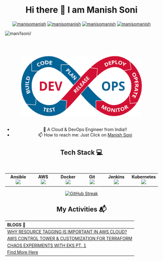 <h1 align="center">Hi there 👋 I am Manish Soni</h1>
<p align="center">
<a href=https://pypi.org/user/manisomanish/ target="blank"><img align="center" src=https://cdn.jsdelivr.net/npm/simple-icons@3.0.1/icons/pypi.svg alt="manisomanish" height="20" width="20" /></a>
<a href=https://twitter.com/manisomanish target="blank"><img align="center" src=https://cdn.jsdelivr.net/npm/simple-icons@3.0.1/icons/twitter.svg alt="manisomanish" height="20" width="20" /></a>
<a href=https://linkedin.com/in/manisomanish target="blank"><img align="center" src=https://cdn.jsdelivr.net/npm/simple-icons@3.0.1/icons/linkedin.svg alt="manisomanish" height="20" width="20" /></a>
<a href=https://stackoverflow.com/users/11743228/manish-soni target="blank"><img align="center" src=https://cdn.jsdelivr.net/npm/simple-icons@3.0.1/icons/stackoverflow.svg alt="manisomanish" height="20" width="20" /></a>	
</p>
<p align="left"> <img src=https://komarev.com/ghpvc/?username=mani1soni alt=mani1soni/> </p>
<div align="center" id="top">
	<br>
	<br>
	<br>
	<img width="400" height="200" src="https://raw.githubusercontent.com/mani1soni/mani1soni/master/devops.png" > </div?
	<br>
	<br>
	<br>

- 🔭 A Cloud & DevOps Engineer from India!!
- 📫 How to reach me: Just Click on  [Manish Soni](https://manisomanish.com/)

## Tech Stack :computer:

<br>
<table>
<tbody>
 <tr>
<td align="center" width="20%">
<span><b><center>Ansible</center></b></span> 
<img height=60px src="https://encrypted-tbn0.gstatic.com/images?q=tbn%3AANd9GcSEbbMBYx3DSbnzVxofkkvdV83FRA-lma9Y_Q&usqp=CAU"> 
</td>

<td align="center" width="20%">
<span><b><center>AWS</center></b></span> 
<img height=60px src="https://encrypted-tbn0.gstatic.com/images?q=tbn%3AANd9GcQV9AyEyvrlIJLOfbxFLfOr03Qy5gRL0txWMQ&usqp=CAU"> 
</td>

<td align="center" width="20%">
<span><b><center>Docker</center></b></span> 
<img height=60px src="https://encrypted-tbn0.gstatic.com/images?q=tbn%3AANd9GcTApU_6Eg4oWx3NMhLifHmNEkxjeMxfd3oGUA&usqp=CAU"> 
</td>


<td align="center" width="20%">
<span><b><center>Git</center></b></span> 
<img height=65px src="https://git-scm.com/images/logos/downloads/Git-Logo-2Color.png"> 
</td>

<td align="center" width="20%">
<span><b><center>Jenkins</center></b></span> 
<img height=65px src="https://www.devteam.space/wp-content/uploads/2018/03/jenkins.jpg"> 
</td>


<td align="center" width="20%">
<span><b><center>Kubernetes</center></b></span> 
<img height=65px src="https://d15shllkswkct0.cloudfront.net/wp-content/blogs.dir/1/files/2019/05/Kubernetes_New.png"> 
</td>
</tr>

</tbody>
</table>

[![GitHub Streak](https://streak-stats.demolab.com?user=mani1soni&theme=vue-dark)](https://git.io/streak-stats)

## My Activities :mailbox_with_mail:

| BLOGS :open_book:|
| :--- |
| [WHY RESOURCE TAGGING IS IMPORTANT IN AWS CLOUD?](https://www.presidio.com/why-resource-tagging-is-important-in-aws-cloud/) | [
[AWS CONTROL TOWER & CUSTOMIZATION FOR TERRAFORM](https://www.presidio.com/aws-control-tower-customization-for-terraform/) |
| [CHAOS EXPERIMENTS WITH EKS PT. 1](https://www.presidio.com/chaos-experiments-with-eks-pt-1/) |
| [Find More Here](https://www.manisomanish.com/blog) 




<!--
**mani1soni/mani1soni** is a ✨ _special_ ✨ repository because its `README.md` (this file) appears on your GitHub profile.

Here are some ideas to get you started:

- 🔭 I’m currently working as DevOps Engineer
- 🌱 I’m currently learning ...
- 👯 I’m looking to collaborate on ...
- 🤔 I’m looking for help with ...
- 💬 Ask me about ...
- 📫 How to reach me: ...
- 😄 Pronouns: ...
- ⚡ Fun fact: ...
-->

